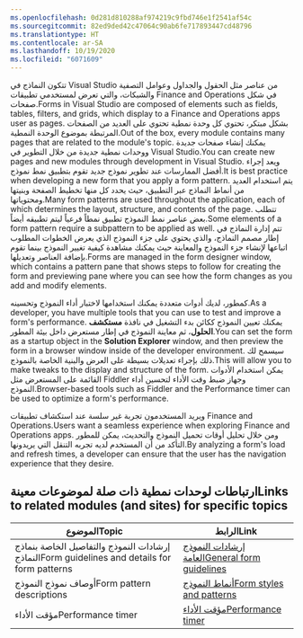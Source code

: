 ```yaml
---
ms.openlocfilehash: 0d281d810288af974219c9fbd746e1f2541af54c
ms.sourcegitcommit: 82ed9ded42c47064c90ab6fe717893447cd48796
ms.translationtype: HT
ms.contentlocale: ar-SA
ms.lasthandoff: 10/19/2020
ms.locfileid: "6071609"
---
```


<span data-ttu-id="515d8-101">تتكون النماذج في Visual Studio من عناصر مثل الحقول والجداول وعوامل التصفية والشبكات، والتي تعرض لمستخدمي تطبيقات Finance and Operations في شكل صفحات.</span><span class="sxs-lookup"><span data-stu-id="515d8-101">Forms in Visual Studio are composed of elements such as fields, tables, filters, and grids, which display to a Finance and Operations apps user as pages.</span></span> <span data-ttu-id="515d8-102">بشكل مبتكر، تحتوي كل وحدة نمطية تحتوي على العديد من الصفحات المرتبطة بموضوع الوحدة النمطية.</span><span class="sxs-lookup"><span data-stu-id="515d8-102">Out of the box, every module contains many pages that are related to the module's topic.</span></span> <span data-ttu-id="515d8-103">يمكنك إنشاء صفحات جديدة ووحدات نمطية جديدة من خلال التطوير في Visual Studio.</span><span class="sxs-lookup"><span data-stu-id="515d8-103">You can create new pages and new modules through development in Visual Studio.</span></span> <span data-ttu-id="515d8-104">ويعد إجراء أفضل الممارسات عند تطوير نموذج جديد تقوم بتطبيق نمط نموذج.</span><span class="sxs-lookup"><span data-stu-id="515d8-104">It is best practice when developing a new form that you apply a form pattern.</span></span> <span data-ttu-id="515d8-105">يتم استخدام العديد من أنماط النماذج عبر التطبيق، حيث يحدد كل منها تخطيط الصفحة وبنيتها ومحتوياتها.</span><span class="sxs-lookup"><span data-stu-id="515d8-105">Many form patterns are used throughout the application, each of which determines the layout, structure, and contents of the page.</span></span> <span data-ttu-id="515d8-106">تتطلب بعض عناصر نمط النموذج تطبيق نمطاً فرعياً ليتم تطبيقه أيضاً.</span><span class="sxs-lookup"><span data-stu-id="515d8-106">Some elements of a form pattern require a subpattern to be applied as well.</span></span> <span data-ttu-id="515d8-107">تتم إدارة النماذج في إطار مصمم النماذج، والذي يحتوي على جزء النموذج الذي يعرض الخطوات المطلوب اتباعها لإنشاء جزء النموذج والمعاينة حيث يمكنك مشاهدة كيفية تغيير النموذج بينما تقوم بإضافة العناصر وتعديلها.</span><span class="sxs-lookup"><span data-stu-id="515d8-107">Forms are managed in the form designer window, which contains a pattern pane that shows steps to follow for creating the form and previewing pane where you can see how the form changes as you add and modify elements.</span></span>

<span data-ttu-id="515d8-108">كمطور، لديك أدوات متعددة يمكنك استخدامها لاختبار أداء النموذج وتحسينه.</span><span class="sxs-lookup"><span data-stu-id="515d8-108">As a developer, you have multiple tools that you can use to test and improve a form's performance.</span></span> <span data-ttu-id="515d8-109">يمكنك تعيين النموذج ككائن بدء التشغيل في نافذة **مستكشف الحلول**، ثم معاينة النموذج في إطار مستعرض داخل بيئة المطور.</span><span class="sxs-lookup"><span data-stu-id="515d8-109">You can set the form as a startup object in the **Solution Explorer** window, and then preview the form in a browser window inside of the developer environment.</span></span> <span data-ttu-id="515d8-110">سيسمح لك ذلك بإجراء تعديلات بسيطة على العرض والبنية الخاصة بالنموذج.</span><span class="sxs-lookup"><span data-stu-id="515d8-110">This will allow you to make tweaks to the display and structure of the form.</span></span> <span data-ttu-id="515d8-111">يمكن استخدام الأدوات القائمة على المستعرض مثل Fiddler وجهاز ضبط وقت الأداء لتحسين أداء النموذج.</span><span class="sxs-lookup"><span data-stu-id="515d8-111">Browser-based tools such as Fiddler and the Performance timer can be used to optimize a form's performance.</span></span>

<span data-ttu-id="515d8-112">ويريد المستخدمون تجربة غير سلسة عند استكشاف تطبيقات Finance and Operations.</span><span class="sxs-lookup"><span data-stu-id="515d8-112">Users want a seamless experience when exploring Finance and Operations apps.</span></span> <span data-ttu-id="515d8-113">ومن خلال تحليل أوقات تحميل النموذج والتحديث، يمكن للمطور التأكد من أن المستخدم لديه تجربه التنقل التي يريدونها.</span><span class="sxs-lookup"><span data-stu-id="515d8-113">By analyzing a form's load and refresh times, a developer can ensure that the user has the navigation experience that they desire.</span></span> 



## <a name="links-to-related-modules-and-sites-for-specific-topics"></a><span data-ttu-id="515d8-114">ارتباطات لوحدات نمطية ذات صلة لموضوعات معينة</span><span class="sxs-lookup"><span data-stu-id="515d8-114">Links to related modules (and sites) for specific topics</span></span> 


| <span data-ttu-id="515d8-115">الموضوع</span><span class="sxs-lookup"><span data-stu-id="515d8-115">Topic</span></span> | <span data-ttu-id="515d8-116">الرابط</span><span class="sxs-lookup"><span data-stu-id="515d8-116">Link</span></span>|
 | ------------- | ------------- |
 |   <span data-ttu-id="515d8-117">إرشادات النموذج والتفاصيل الخاصة بنماذج النماذج</span><span class="sxs-lookup"><span data-stu-id="515d8-117">Form guidelines and details for form patterns</span></span>| [<span data-ttu-id="515d8-118">إرشادات النموذج العامة</span><span class="sxs-lookup"><span data-stu-id="515d8-118">General form guidelines</span></span>](https://docs.microsoft.com/dynamics365/fin-ops-core/dev-itpro/user-interface/general-form-guidelines)|
 | <span data-ttu-id="515d8-119">أوصاف نموذج النموذج</span><span class="sxs-lookup"><span data-stu-id="515d8-119">Form pattern descriptions</span></span> | [<span data-ttu-id="515d8-120">أنماط النموذج</span><span class="sxs-lookup"><span data-stu-id="515d8-120">Form styles and patterns</span></span>](https://docs.microsoft.com/dynamics365/fin-ops-core/dev-itpro/user-interface/form-styles-patterns)|
| <span data-ttu-id="515d8-121">مؤقت الأداء</span><span class="sxs-lookup"><span data-stu-id="515d8-121">Performance timer</span></span>| [<span data-ttu-id="515d8-122">مؤقت الأداء</span><span class="sxs-lookup"><span data-stu-id="515d8-122">Performance timer</span></span>](https://docs.microsoft.com/dynamics365/fin-ops-core/dev-itpro/perf-test/performance-timer)|

